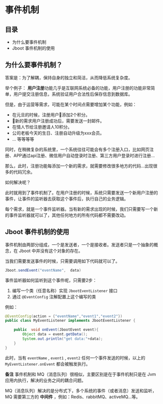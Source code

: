 # 事件机制

## 目录

- 为什么要事件机制
- Jboot 事件机制的使用

## 为什么要事件机制？

答案是：为了解耦，保持自身的独立和简洁，从而降低系统复杂度。

举个例子：
**用户注册**功能几乎是互联网系统必备的功能，用户注册的功能非常简单，用户提交注册信息，系统验证用户合法性后保存信息到数据库。

但是，由于运营等需求，可能在某个时间点需要增加某个功能，例如：
- 在元旦的时候，注册用户添加2个积分。
- 新的需求用户注册成功后，需要发送一封邮件。
- 在情人节给注册邀请人10积分。
- 公司老板今天的生日、注册自动升级为xxx会员。
- ... 等等等等

同时，在稍微复杂的系统里，一个系统往往可能会有多个注册入口，比如网页注册、APP通过api注册、微信用户自动登录时注册、第三方用户登录时进行注册...

那么，此时，注册功能每添加一个新的需求，就需要修改很多地方的代码...出现很多的代码冗余。

如何解决呢？

此时就用到了事件机制了。在用户注册的时候，系统只需要发送一个新用户注册的事件，让事件的监听器去获取这个事件后，执行自己的业务逻辑。

每个需求，就是一个事件监听器。当有新的需求出现的时候，我们只需要写一个新的事件监听器就可以了，其他任何地方的所有代码都不需要改动。


## Jboot 事件机制的使用

事件机制由两部分组成，一个是发送者，一个是接收者。发送者只是一个抽象的概念，在 Jboot 中并没有这个对象的存在。

当我们需要发送事件的时候，只需要调用如下代码就可以了。

```java
Jboot.sendEvent("eventName",  data)
```

事件监听器如何监听到这个事件呢，只需要2步：
1. 编写一个类（任意名称）实现 `JbootEventListener` 接口
2. 通过 `@EventConfig` 注解配置上这个编写的类

例如：

```java
@EventConfig(action = {"eventName","event1","event2"})
public class MyEventListener implements JbootEventListener {
    
    public  void onEvent(JbootEvent event){
        Object data = event.getData();
        System.out.println("get data:"+data);
    }
}
```

此时，当有 `eventName` , `event1` , `event2` 任何一个事件发送的时候，以上的 `MyEventListener.onEvent` 都会被触发执行。

**备注**
事件机制和 MQ（消息队列）很相似，主要区别是在于事件机制只是在 Jvm 应用内执行，解决的业务之间的耦合问题。

MQ（消息队列）解决的是分布式下，多个系统的事件（或者消息）发送和监听，MQ 需要第三方的 **中间件** ，例如：Redis、rabbitMQ、activeMQ...等。


